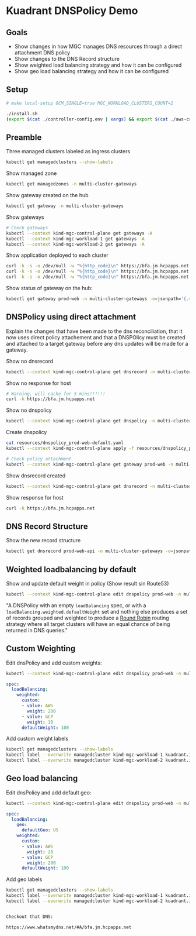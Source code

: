 # Kuadrant DNSPolicy Demo

## Goals
* Show changes in how MGC manages DNS resources through a direct attachment DNS policy
* Show changes to the DNS Record structure
* Show weighted load balancing strategy and how it can be configured
* Show geo load balancing strategy and how it can be configured

## Setup

```bash
# make local-setup OCM_SINGLE=true MGC_WORKLOAD_CLUSTERS_COUNT=2
```

```bash
./install.sh
(export $(cat ./controller-config.env | xargs) && export $(cat ./aws-credentials.env | xargs) && make build-controller install run-controller)
```
## Preamble

Three managed clusters labeled as ingress clusters
```bash
kubectl get managedclusters --show-labels
```

Show managed zone
```bash
kubectl get managedzones -n multi-cluster-gateways
```

Show gateway created on the hub
```bash
kubectl get gateway -n multi-cluster-gateways
```
Show gateways 
```bash
# Check gateways
kubectl --context kind-mgc-control-plane get gateways -A
kubectl --context kind-mgc-workload-1 get gateways -A
kubectl --context kind-mgc-workload-2 get gateways -A
```

Show application deployed to each cluster
```bash
curl -k -s -o /dev/null -w "%{http_code}\n" https://bfa.jm.hcpapps.net --resolve 'bfa.jm.hcpapps.net:443:172.31.200.0'
curl -k -s -o /dev/null -w "%{http_code}\n" https://bfa.jm.hcpapps.net --resolve 'bfa.jm.hcpapps.net:443:172.31.201.0'
curl -k -s -o /dev/null -w "%{http_code}\n" https://bfa.jm.hcpapps.net --resolve 'bfa.jm.hcpapps.net:443:172.31.202.0'
```

Show status of gateway on the hub:
```bash
kubectl get gateway prod-web -n multi-cluster-gateways -o=jsonpath='{.status}'
```

## DNSPolicy using direct attachment

Explain the changes that have been made to the dns reconciliation, that it now uses direct policy attachement and that a DNSPOlicy must be created and attached to a target gateway before any dns updates will be made for a gateway. 

Show no dnsrecord
```bash
kubectl --context kind-mgc-control-plane get dnsrecord -n multi-cluster-gateways
```

Show no response for host
```bash
# Warning, will cache for 5 mins!!!!!!
curl -k https://bfa.jm.hcpapps.net
```

Show no dnspolicy
```bash
kubectl --context kind-mgc-control-plane get dnspolicy -n multi-cluster-gateways
```

Create dnspolicy
```bash
cat resources/dnspolicy_prod-web-default.yaml
kubectl --context kind-mgc-control-plane apply -f resources/dnspolicy_prod-web-default.yaml -n multi-cluster-gateways
```

```bash
# Check policy attachment
kubectl --context kind-mgc-control-plane get gateway prod-web -n multi-cluster-gateways -o=jsonpath='{.metadata.annotations}'
```

Show dnsrecord created
```bash
kubectl --context kind-mgc-control-plane get dnsrecord -n multi-cluster-gateways
```





Show response for host
```bash
curl -k https://bfa.jm.hcpapps.net
```

## DNS Record Structure

Show the new record structure

```bash
kubectl get dnsrecord prod-web-api -n multi-cluster-gateways -o=jsonpath='{.spec.endpoints}'
```

## Weighted loadbalancing by default

Show and update default weight in policy (Show result sin Route53)
```bash
kubectl --context kind-mgc-control-plane edit dnspolicy prod-web -n multi-cluster-gateways
```

"A DNSPolicy with an empty `loadBalancing` spec, or with a `loadBalancing.weighted.defaultWeight` set and nothing else produces a set of records grouped and weighted to produce a [Round Robin](https://en.wikipedia.org/wiki/Round-robin_DNS) routing strategy where all target clusters will have an equal chance of being returned in DNS queries."

## Custom Weighting

Edit dnsPolicy and add custom weights:
```bash
kubectl --context kind-mgc-control-plane edit dnspolicy prod-web -n multi-cluster-gateways
```

```yaml
spec:
  loadBalancing:
    weighted:
      custom:
      - value: AWS
        weight: 200
      - value: GCP
        weight: 10
      defaultWeight: 100
```

Add custom weight labels
```bash
kubectl get managedclusters --show-labels
kubectl label --overwrite managedcluster kind-mgc-workload-1 kuadrant.io/lb-attribute-custom-weight=AWS
kubectl label --overwrite managedcluster kind-mgc-workload-2 kuadrant.io/lb-attribute-custom-weight=GCP
```

## Geo load balancing

Edit dnsPolicy and add default geo:
```bash
kubectl --context kind-mgc-control-plane edit dnspolicy prod-web -n multi-cluster-gateways
```

```yaml
spec:
  loadBalancing:
    geo:
      defaultGeo: US
    weighted:
      custom:
      - value: AWS
        weight: 20
      - value: GCP
        weight: 200
      defaultWeight: 100
```

Add geo labels
```bash
kubectl get managedclusters --show-labels
kubectl label --overwrite managedcluster kind-mgc-workload-1 kuadrant.io/lb-attribute-geo-code=FR
kubectl label --overwrite managedcluster kind-mgc-workload-2 kuadrant.io/lb-attribute-geo-code=ES


Checkout that DNS:

https://www.whatsmydns.net/#A/bfa.jm.hcpapps.net